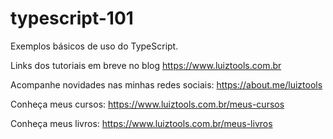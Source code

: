 # typescript-101
Exemplos básicos de uso do TypeScript.

Links dos tutoriais em breve no blog https://www.luiztools.com.br

Acompanhe novidades nas minhas redes sociais: https://about.me/luiztools

Conheça meus cursos: https://www.luiztools.com.br/meus-cursos

Conheça meus livros: https://www.luiztools.com.br/meus-livros